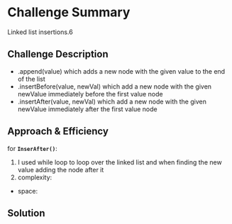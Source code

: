 # Challenge Summary
Linked list insertions.6

## Challenge Description
* .append(value) which adds a new node with the given value to the end of the list
* .insertBefore(value, newVal) which add a new node with the given newValue immediately before the first value node
* .insertAfter(value, newVal) which add a new node with the given newValue immediately after the first value node


## Approach & Efficiency
for **`InserAfter()`**: 
1. I used while loop to loop over the linked list and when finding the new value adding the node after it
2. complexity: 
  - space: 

## Solution
<!-- Embedded whiteboard image -->